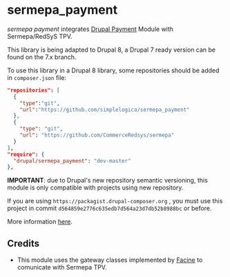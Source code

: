 # sermepa_payment
_sermepa payment_ integrates [Drupal Payment](https://www.drupal.org/project/payment) Module with Sermepa/RedSyS TPV.

This library is being adapted to Drupal 8, a Drupal 7 ready version can be found on the 7.x branch.

To use this library in a Drupal 8 library, some repositories should be added in `composer.json` file:

```json
"repositories": [
  {
    "type":"git",
    "url":"https://github.com/simplelogica/sermepa_payment"
  },
  {
    "type": "git",
    "url": "https://github.com/CommerceRedsys/sermepa"
  }
],
"require": {
  "drupal/sermepa_payment": "dev-master"
},
```

**IMPORTANT**: due to Drupal's new repository semantic versioning, this module is only compatible with projects using new repository.

If you are using `https://packagist.drupal-composer.org` , you must use this project in commit `d564859e2776c635edb7d564a23d7db52b8988bc` or before.

More information [here](https://www.drupal.org/node/2822344).

## Credits
* This module uses the gateway classes implemented by [Facine](https://github.com/facine/Sermepa) to comunicate with Sermepa TPV.
